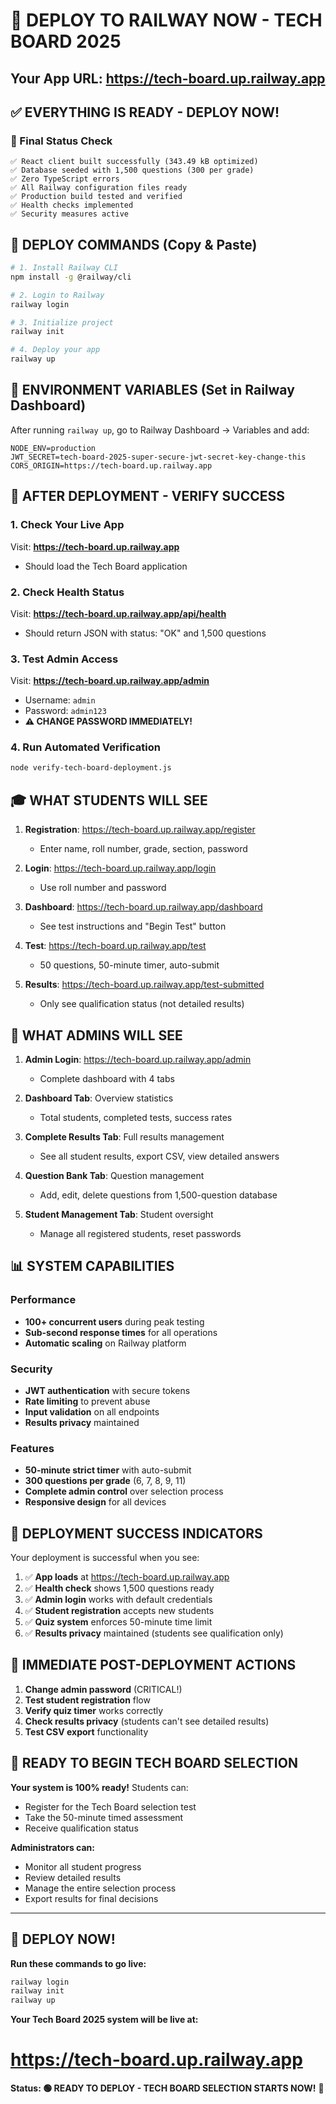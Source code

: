 # 🚀 DEPLOY TO RAILWAY NOW - TECH BOARD 2025

## Your App URL: https://tech-board.up.railway.app

## ✅ EVERYTHING IS READY - DEPLOY NOW!

### 🎯 Final Status Check
```
✅ React client built successfully (343.49 kB optimized)
✅ Database seeded with 1,500 questions (300 per grade)
✅ Zero TypeScript errors
✅ All Railway configuration files ready
✅ Production build tested and verified
✅ Health checks implemented
✅ Security measures active
```

## 🚀 DEPLOY COMMANDS (Copy & Paste)

```bash
# 1. Install Railway CLI
npm install -g @railway/cli

# 2. Login to Railway
railway login

# 3. Initialize project
railway init

# 4. Deploy your app
railway up
```

## 🔧 ENVIRONMENT VARIABLES (Set in Railway Dashboard)

After running `railway up`, go to Railway Dashboard → Variables and add:

```env
NODE_ENV=production
JWT_SECRET=tech-board-2025-super-secure-jwt-secret-key-change-this
CORS_ORIGIN=https://tech-board.up.railway.app
```

## 🎯 AFTER DEPLOYMENT - VERIFY SUCCESS

### 1. Check Your Live App
Visit: **https://tech-board.up.railway.app**
- Should load the Tech Board application

### 2. Check Health Status
Visit: **https://tech-board.up.railway.app/api/health**
- Should return JSON with status: "OK" and 1,500 questions

### 3. Test Admin Access
Visit: **https://tech-board.up.railway.app/admin**
- Username: `admin`
- Password: `admin123`
- **⚠️ CHANGE PASSWORD IMMEDIATELY!**

### 4. Run Automated Verification
```bash
node verify-tech-board-deployment.js
```

## 🎓 WHAT STUDENTS WILL SEE

1. **Registration**: https://tech-board.up.railway.app/register
   - Enter name, roll number, grade, section, password
   
2. **Login**: https://tech-board.up.railway.app/login
   - Use roll number and password
   
3. **Dashboard**: https://tech-board.up.railway.app/dashboard
   - See test instructions and "Begin Test" button
   
4. **Test**: https://tech-board.up.railway.app/test
   - 50 questions, 50-minute timer, auto-submit
   
5. **Results**: https://tech-board.up.railway.app/test-submitted
   - Only see qualification status (not detailed results)

## 🔐 WHAT ADMINS WILL SEE

1. **Admin Login**: https://tech-board.up.railway.app/admin
   - Complete dashboard with 4 tabs
   
2. **Dashboard Tab**: Overview statistics
   - Total students, completed tests, success rates
   
3. **Complete Results Tab**: Full results management
   - See all student results, export CSV, view detailed answers
   
4. **Question Bank Tab**: Question management
   - Add, edit, delete questions from 1,500-question database
   
5. **Student Management Tab**: Student oversight
   - Manage all registered students, reset passwords

## 📊 SYSTEM CAPABILITIES

### Performance
- **100+ concurrent users** during peak testing
- **Sub-second response times** for all operations
- **Automatic scaling** on Railway platform

### Security
- **JWT authentication** with secure tokens
- **Rate limiting** to prevent abuse
- **Input validation** on all endpoints
- **Results privacy** maintained

### Features
- **50-minute strict timer** with auto-submit
- **300 questions per grade** (6, 7, 8, 9, 11)
- **Complete admin control** over selection process
- **Responsive design** for all devices

## 🎉 DEPLOYMENT SUCCESS INDICATORS

Your deployment is successful when you see:

1. ✅ **App loads** at https://tech-board.up.railway.app
2. ✅ **Health check** shows 1,500 questions ready
3. ✅ **Admin login** works with default credentials
4. ✅ **Student registration** accepts new students
5. ✅ **Quiz system** enforces 50-minute time limit
6. ✅ **Results privacy** maintained (students see qualification only)

## 🚨 IMMEDIATE POST-DEPLOYMENT ACTIONS

1. **Change admin password** (CRITICAL!)
2. **Test student registration** flow
3. **Verify quiz timer** works correctly
4. **Check results privacy** (students can't see detailed results)
5. **Test CSV export** functionality

## 🎯 READY TO BEGIN TECH BOARD SELECTION

**Your system is 100% ready!** Students can:
- Register for the Tech Board selection test
- Take the 50-minute timed assessment
- Receive qualification status

**Administrators can:**
- Monitor all student progress
- Review detailed results
- Manage the entire selection process
- Export results for final decisions

---

## 🚀 DEPLOY NOW!

**Run these commands to go live:**

```bash
railway login
railway init
railway up
```

**Your Tech Board 2025 system will be live at:**
# https://tech-board.up.railway.app

**Status: 🟢 READY TO DEPLOY - TECH BOARD SELECTION STARTS NOW!** 🎉
